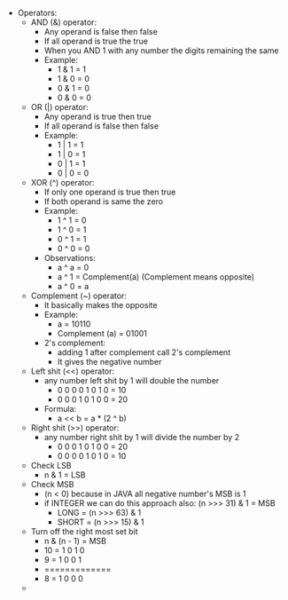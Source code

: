 * Operators:
    * AND (&) operator:
        * Any operand is false then false
        * If all operand is true the true
        * When you AND 1 with any number the digits remaining the same
        * Example:
            * 1 & 1 = 1
            * 1 & 0 = 0
            * 0 & 1 = 0
            * 0 & 0 = 0
    * OR (|) operator:
        * Any operand is true then true
        * If all operand is false then false
        * Example:
            * 1 | 1 = 1
            * 1 | 0 = 1
            * 0 | 1 = 1
            * 0 | 0 = 0
    * XOR (^) operator:
        * If only one operand is true then true
        * If both operand is same the zero
        * Example:
            * 1 ^ 1 = 0
            * 1 ^ 0 = 1
            * 0 ^ 1 = 1
            * 0 ^ 0 = 0
        * Observations:
            * a ^ a = 0
            * a ^ 1 = Complement(a) (Complement means opposite)
            * a ^ 0 = a
    * Complement (~) operator:
        * It basically makes the opposite
        * Example:
            * a = 10110
            * Complement (a) = 01001
        * 2's complement:
            * adding 1 after complement call 2's complement
            * It gives the negative number
    * Left shit (<<) operator:
        * any number left shit by 1 will double the number
            * 0 0 0 0 1 0 1 0 = 10
            * 0 0 0 1 0 1 0 0 = 20
        * Formula:
            * a << b = a * (2 ^ b)
    * Right shit (>>) operator:
        * any number right shit by 1 will divide the number by 2
            * 0 0 0 1 0 1 0 0 = 20
            * 0 0 0 0 1 0 1 0 = 10
    * Check LSB
        * n & 1 = LSB
    * Check MSB
        * (n < 0) because in JAVA all negative number's MSB is 1
        * if INTEGER we can do this approach also: (n >>> 31) & 1 = MSB
            * LONG = (n >>> 63) & 1
            * SHORT = (n >>> 15) & 1
    * Turn off the right most set bit
        * n & (n - 1) = MSB
        * 10 = 1 0 1 0
        *  9 = 1 0 0 1
        * =============
        *  8 = 1 0 0 0
    * 